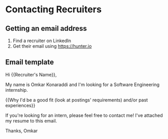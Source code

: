 # Contacting Recruiters

## Getting an email address

1. Find a recruiter on LinkedIn
2. Get their email using https://hunter.io

## Email template

Hi {{Recruiter's Name}},

My name is Omkar Konaraddi and I'm looking for a Software Engineering internship.

{{Why I'd be a good fit (look at postings' requirements) and/or past experiences}}

If you're looking for an intern, please feel free to contact me! I've attached my resume to this email.

Thanks,
Omkar